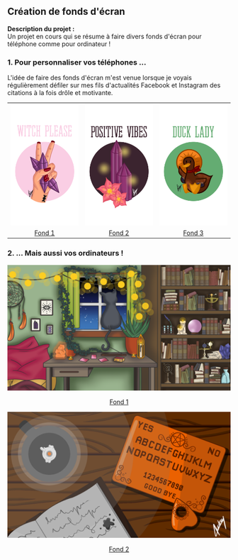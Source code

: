 ## Création de fonds d'écran

**Description du projet :**
<br>
Un projet en cours qui se résume à faire divers fonds d'écran pour téléphone comme pour ordinateur !
<br>

### 1. Pour personnaliser vos téléphones ...

L'idée de faire des fonds d'écran m'est venue lorsque je voyais régulièrement défiler sur mes fils d'actualités Facebook et Instagram des citations à la fois drôle et motivante.

<table>
  <tr>
    <td><img src="/images/graphique/witch_please_v2.png"></td>
    <td><img src="/images/graphique/cristal_v2.png"></td>
    <td><img src="/images/graphique/duck_lady.png"></td>
  </tr>
  <tr>
    <td align="center"><a href="/images/graphique/witch_please_v2.png">Fond 1</a></td>
    <td align="center"><a href="/images/graphique/cristal_v2.png">Fond 2</a></td>
    <td align="center"><a href="/images/graphique/duck.png">Fond 3</a></td>
  </tr>
 </table>

### 2. ... Mais aussi vos ordinateurs !

<img src="/images/graphique/chamber.png">
<p align="center">
<a href="/images/graphique/chamber.png">Fond 1</a>
</p>

<img src="/images/graphique/ouija_board.png">
<p align="center">
<a href="/images/graphique/ouija_board.png">Fond 2</a>
</p>
